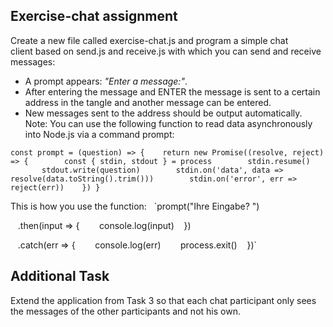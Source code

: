 ## Exercise-chat assignment

Create a new file called exercise-chat.js and program a simple chat client based on send.js and receive.js with which you can send and receive messages: 
- A prompt appears: _"Enter a message:"_.
- After entering the message and ENTER the message is sent to a certain address in the tangle and another message can be entered.
- New messages sent to the address should be output automatically.
Note: You can use the following function to read data asynchronously into Node.js via a command prompt:

`const prompt = (question) => {
   return new Promise((resolve, reject) => {
       const { stdin, stdout } = process
       stdin.resume()
       stdout.write(question)
       stdin.on('data', data => resolve(data.toString().trim()))
       stdin.on('error', err => reject(err))
   })
}`

This is how you use the function:
 
`prompt("Ihre Eingabe? ")

   .then(input => {
       console.log(input)
   })
   
   .catch(err => {
       console.log(err)
       process.exit()
   })`

## Additional Task
Extend the application from Task 3 so that each chat participant only sees the messages of the other participants and not his own.
